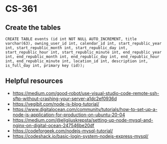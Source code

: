 # CS-361

## Create the tables
```
CREATE TABLE events (id int NOT NULL AUTO_INCREMENT, title varchar(63), owning_user_id int, calendar_id int, start_republic_year int, start_republic_month int, start_republic_day int, start_republic_hour int, start_republic_minute int, end_republic_year int, end_republic_month int, end_republic_day int, end_republic_hour int, end_republic_minute int, location_id int, description int, is_full_day int, primary key (id));
```

## Helpful resources
* https://medium.com/good-robot/use-visual-studio-code-remote-ssh-sftp-without-crashing-your-server-a1dc2ef0936d
* https://vegibit.com/node-js-blog-tutorial/
* https://www.digitalocean.com/community/tutorials/how-to-set-up-a-node-js-application-for-production-on-ubuntu-20-04
* https://medium.com/@eligijuskrepsta/setting-up-node-mysql-and-nginx-on-digital-ocean-247546be20df
* https://codeforgeek.com/nodejs-mysql-tutorial/
* https://codeshack.io/basic-login-system-nodejs-express-mysql/